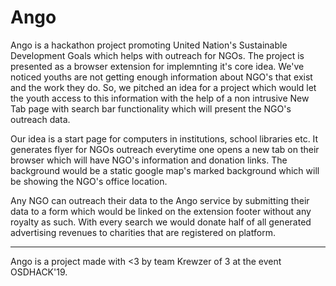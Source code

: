 # Ango
Ango is a hackathon project promoting United Nation's Sustainable Development Goals which helps with outreach for NGOs. The project is presented as a browser extension for implemnting it's core idea. We've noticed youths are not getting enough information about NGO's that exist and the work they do. So, we pitched an idea for a project which would let the youth access to this information with the help of a non intrusive New Tab page with search bar functionality which will present the NGO's outreach data.

Our idea is a start page for computers in institutions, school libraries etc. It generates flyer for NGOs outreach everytime one opens a new tab on their browser which will have NGO's information and donation links. The background would be a static google map's marked background which will be showing the NGO's office location.

Any NGO can outreach their data to the Ango service by submitting their data to a form which would be linked on the extension footer without any royalty as such. With every search we would donate half of all generated advertising revenues to charities that are registered on platform.


----------------

Ango is a project made with <3 by team Krewzer of 3 at the event OSDHACK'19.
